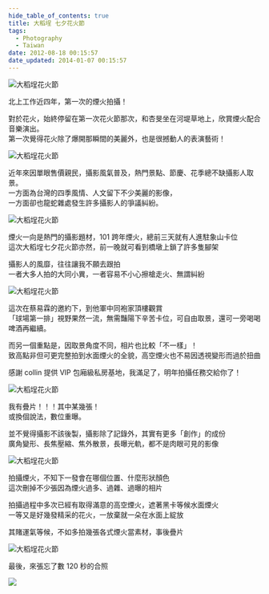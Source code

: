 ```yaml
---
hide_table_of_contents: true
title: 大稻埕 七夕花火節
tags:
  - Photography
  - Taiwan
date: 2012-08-18 00:15:57
date_updated: 2014-01-07 00:15:57
---
```


![大稻埕花火節](http://farm9.staticflickr.com/8284/7814377518_9c38305055_c.jpg)

北上工作近四年，第一次的煙火拍攝！

對於花火，始終停留在第一次花火節那次，和杏旻坐在河堤草地上，欣賞煙火配合音樂演出。  
第一次覺得花火除了爆開那瞬間的美麗外，也是很撼動人的表演藝術！

![大稻埕花火節](http://farm9.staticflickr.com/8299/7814293422_e88a44f0c5_c.jpg)

近年來因單眼售價親民，攝影風氣普及，熱門景點、節慶、花季總不缺攝影人取景。  
一方面為台灣的四季風情、人文留下不少美麗的影像，  
一方面卻也龍蛇雜處發生許多攝影人的爭議糾紛。

![大稻埕花火節](http://farm9.staticflickr.com/8423/7814305620_cd1db2e38a_c.jpg)

煙火一向是熱門的攝影題材，101 跨年煙火，總前三天就有人進駐象山卡位  
這次大稻埕七夕花火節亦然，前一晚就可看到橋墩上鎖了許多隻腳架

攝影人的風靡，往往讓我不願去跟拍  
一者大多人拍的大同小異，一者容易不小心擦槍走火、無謂糾紛

![大稻埕花火節](http://farm9.staticflickr.com/8301/7814321488_8475eb0308_c.jpg)

這次在蔡易霖的邀約下，到他軍中同袍家頂樓觀賞  
「球場第一排」視野果然一流，無需豔陽下辛苦卡位，可自由取景，還可一旁喝喝啤酒再繼續。

而另一個重點是，因取景角度不同，相片也比較「不一樣」！  
致高點非但可更完整拍到水面煙火的全貌，高空煙火也不易因透視變形而過於扭曲

感謝 collin 提供 VIP 包廂級私房基地，我滿足了，明年拍攝任務交給你了！

![大稻埕花火節](http://farm8.staticflickr.com/7277/7814334750_7213e8af39_c.jpg)

我有疊片！！！其中某幾張！  
或換個說法，數位重曝。

並不覺得攝影不該後製，攝影除了記錄外，其實有更多「創作」的成份  
廣角變形、長焦壓縮、焦外散景，長曝光軌，都不是肉眼可見的影像

![大稻埕花火節](http://farm9.staticflickr.com/8294/7814349796_300b804ee8_c.jpg)

拍攝煙火，不知下一發會在哪個位置、什麼形狀顏色  
這次刪掉不少張因為煙火過多、過雜、過曝的相片

拍攝過程中多次已經有取得滿意的高空煙火，遮著黑卡等候水面煙火  
一等又是好幾發精采的花火，一放棄就一朵在水面上綻放

其賭運氣等候，不如多拍幾張各式煙火當素材，事後疊片

![大稻埕花火節](http://farm8.staticflickr.com/7108/7814395310_f31be8df79_c.jpg)

最後，來張忘了數 120 秒的合照

![](https://fbcdn-sphotos-d-a.akamaihd.net/hphotos-ak-snc7/s720x720/488266_3045641358456_1432126076_n.jpg)
